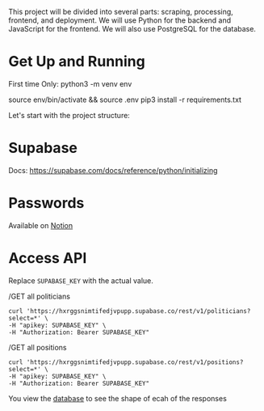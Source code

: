 This project will be divided into several parts: scraping, processing, frontend, and deployment. We will use Python for the backend and JavaScript for the frontend. We will also use PostgreSQL for the database.


# Get Up and Running
First time Only: python3 -m venv env

source env/bin/activate && source .env
pip3 install -r requirements.txt



Let's start with the project structure:

# Supabase
Docs: 
https://supabase.com/docs/reference/python/initializing


# Passwords
Available on [Notion](https://www.notion.so/Passwords-053d445fed0e4fa9abad3b231de19a08?pvs=4)

# Access API
Replace `SUPABASE_KEY` with the actual value. 

/GET all politicians
```
curl 'https://hxrggsnimtifedjvpupp.supabase.co/rest/v1/politicians?select=*' \
-H "apikey: SUPABASE_KEY" \
-H "Authorization: Bearer SUPABASE_KEY"
```

/GET all positions
```
curl 'https://hxrggsnimtifedjvpupp.supabase.co/rest/v1/positions?select=*' \
-H "apikey: SUPABASE_KEY" \
-H "Authorization: Bearer SUPABASE_KEY"
```

You view the [database](https://supabase.com/dashboard/project/hxrggsnimtifedjvpupp/editor/28659) to see the shape of ecah of the responses